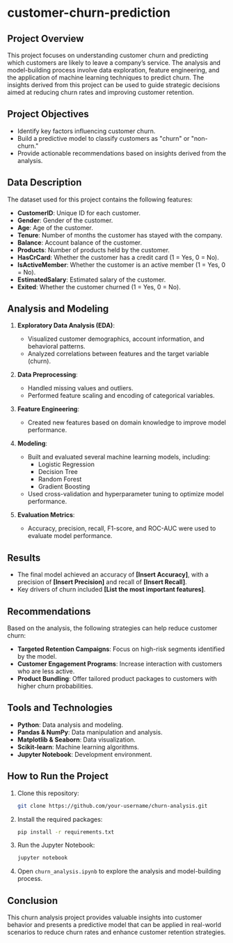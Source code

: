 # customer-churn-prediction



## Project Overview
This project focuses on understanding customer churn and predicting which customers are likely to leave a company’s service. The analysis and model-building process involve data exploration, feature engineering, and the application of machine learning techniques to predict churn. The insights derived from this project can be used to guide strategic decisions aimed at reducing churn rates and improving customer retention.

## Project Objectives
- Identify key factors influencing customer churn.
- Build a predictive model to classify customers as "churn" or "non-churn."
- Provide actionable recommendations based on insights derived from the analysis.

## Data Description
The dataset used for this project contains the following features:
- **CustomerID**: Unique ID for each customer.
- **Gender**: Gender of the customer.
- **Age**: Age of the customer.
- **Tenure**: Number of months the customer has stayed with the company.
- **Balance**: Account balance of the customer.
- **Products**: Number of products held by the customer.
- **HasCrCard**: Whether the customer has a credit card (1 = Yes, 0 = No).
- **IsActiveMember**: Whether the customer is an active member (1 = Yes, 0 = No).
- **EstimatedSalary**: Estimated salary of the customer.
- **Exited**: Whether the customer churned (1 = Yes, 0 = No).

## Analysis and Modeling
1. **Exploratory Data Analysis (EDA)**:
   - Visualized customer demographics, account information, and behavioral patterns.
   - Analyzed correlations between features and the target variable (churn).

2. **Data Preprocessing**:
   - Handled missing values and outliers.
   - Performed feature scaling and encoding of categorical variables.

3. **Feature Engineering**:
   - Created new features based on domain knowledge to improve model performance.

4. **Modeling**:
   - Built and evaluated several machine learning models, including:
     - Logistic Regression
     - Decision Tree
     - Random Forest
     - Gradient Boosting
   - Used cross-validation and hyperparameter tuning to optimize model performance.

5. **Evaluation Metrics**:
   - Accuracy, precision, recall, F1-score, and ROC-AUC were used to evaluate model performance.

## Results
- The final model achieved an accuracy of **[Insert Accuracy]**, with a precision of **[Insert Precision]** and recall of **[Insert Recall]**.
- Key drivers of churn included **[List the most important features]**.

## Recommendations
Based on the analysis, the following strategies can help reduce customer churn:
- **Targeted Retention Campaigns**: Focus on high-risk segments identified by the model.
- **Customer Engagement Programs**: Increase interaction with customers who are less active.
- **Product Bundling**: Offer tailored product packages to customers with higher churn probabilities.

## Tools and Technologies
- **Python**: Data analysis and modeling.
- **Pandas & NumPy**: Data manipulation and analysis.
- **Matplotlib & Seaborn**: Data visualization.
- **Scikit-learn**: Machine learning algorithms.
- **Jupyter Notebook**: Development environment.

## How to Run the Project
1. Clone this repository:
   ```bash
   git clone https://github.com/your-username/churn-analysis.git
   ```
2. Install the required packages:
   ```bash
   pip install -r requirements.txt
   ```
3. Run the Jupyter Notebook:
   ```bash
   jupyter notebook
   ```
4. Open `churn_analysis.ipynb` to explore the analysis and model-building process.

## Conclusion
This churn analysis project provides valuable insights into customer behavior and presents a predictive model that can be applied in real-world scenarios to reduce churn rates and enhance customer retention strategies.

